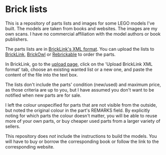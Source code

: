 # Brick lists

This is a repository of parts lists and images for some LEGO models I've built.
The models are taken from books and websites.
The images are my own scans.
I have no commercial affiliation with the model authors or book publishers.

The parts lists are in
[BrickLink's XML format](https://www.bricklink.com/help.asp?helpID=207).
You can upload the lists to [BrickLink](http://bricklink.com),
[BrickOwl](http://brickowl.com) or [Rebrickable](http://rebrickable.com)
to order the parts.

In BrickLink, go to the
[upload page](https://www.bricklink.com/v2/wanted/upload.page?utm_content=subnav),
click on the 'Upload BrickLink XML format' tab,
choose an existing wanted list or a new one, and
paste the content of the file into the text box.

The lists don't include the parts' condition (new/used) and maximum price,
as those criteria are up to you,
but I have assumed you don't want to be notified when new parts are for sale.

I left the colour unspecified for parts that are not visible from the outside,
but noted the original colour in the part's REMARKS field.
By explicitly noting for which parts the colour doesn't matter,
you will be able to reuse more of your own parts,
or buy cheaper used parts from a larger variety of sellers.

This repository does _not_ include the instructions to build the models.
You will have to buy or borrow the corresponding book or
follow the link to the corresponding website.
